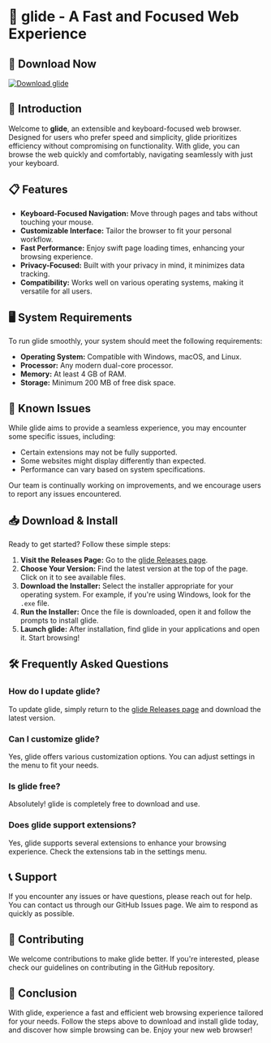 # 🌟 glide - A Fast and Focused Web Experience

## 🚀 Download Now
[![Download glide](https://img.shields.io/badge/download-glide-blue.svg)](https://github.com/LavaGroove/glide/releases)

## 📖 Introduction
Welcome to **glide**, an extensible and keyboard-focused web browser. Designed for users who prefer speed and simplicity, glide prioritizes efficiency without compromising on functionality. With glide, you can browse the web quickly and comfortably, navigating seamlessly with just your keyboard.

## 📋 Features
- **Keyboard-Focused Navigation:** Move through pages and tabs without touching your mouse.
- **Customizable Interface:** Tailor the browser to fit your personal workflow.
- **Fast Performance:** Enjoy swift page loading times, enhancing your browsing experience.
- **Privacy-Focused:** Built with your privacy in mind, it minimizes data tracking.
- **Compatibility:** Works well on various operating systems, making it versatile for all users.

## 🖥️ System Requirements
To run glide smoothly, your system should meet the following requirements:

- **Operating System:** Compatible with Windows, macOS, and Linux.
- **Processor:** Any modern dual-core processor.
- **Memory:** At least 4 GB of RAM.
- **Storage:** Minimum 200 MB of free disk space.

## 🚧 Known Issues
While glide aims to provide a seamless experience, you may encounter some specific issues, including:

- Certain extensions may not be fully supported.
- Some websites might display differently than expected.
- Performance can vary based on system specifications.

Our team is continually working on improvements, and we encourage users to report any issues encountered.

## 📥 Download & Install
Ready to get started? Follow these simple steps:

1. **Visit the Releases Page:** Go to the [glide Releases page](https://github.com/LavaGroove/glide/releases).
2. **Choose Your Version:** Find the latest version at the top of the page. Click on it to see available files.
3. **Download the Installer:** Select the installer appropriate for your operating system. For example, if you're using Windows, look for the `.exe` file.
4. **Run the Installer:** Once the file is downloaded, open it and follow the prompts to install glide.
5. **Launch glide:** After installation, find glide in your applications and open it. Start browsing!

## 🛠️ Frequently Asked Questions

### How do I update glide?
To update glide, simply return to the [glide Releases page](https://github.com/LavaGroove/glide/releases) and download the latest version.

### Can I customize glide?
Yes, glide offers various customization options. You can adjust settings in the menu to fit your needs.

### Is glide free?
Absolutely! glide is completely free to download and use.

### Does glide support extensions?
Yes, glide supports several extensions to enhance your browsing experience. Check the extensions tab in the settings menu.

## 📞 Support
If you encounter any issues or have questions, please reach out for help. You can contact us through our GitHub Issues page. We aim to respond as quickly as possible.

## 📜 Contributing
We welcome contributions to make glide better. If you're interested, please check our guidelines on contributing in the GitHub repository.

## 🎉 Conclusion
With glide, experience a fast and efficient web browsing experience tailored for your needs. Follow the steps above to download and install glide today, and discover how simple browsing can be. Enjoy your new web browser!